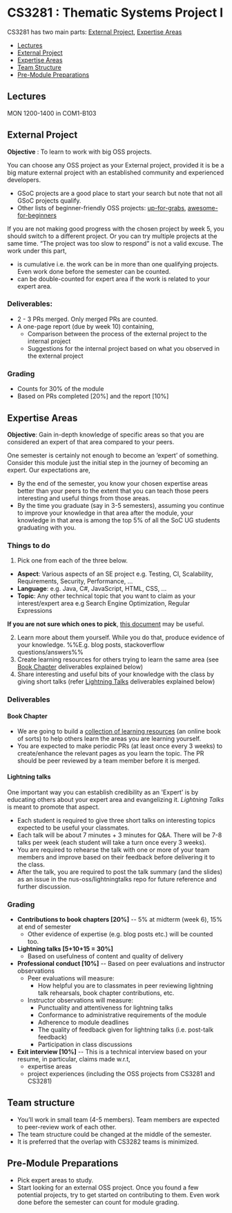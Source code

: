 <link rel="stylesheet" href="{{baseUrl}}/css/main.css">

<include src="../common/header.md" />

<div class="website-content">

# CS3281 : Thematic Systems Project I

CS3281 has two main parts: [External Project](#external-project), [Expertise Areas](#expertise-areas)

* [Lectures](#lectures)
* [External Project](#external-project)
* [Expertise Areas](#expertise-areas)
* [Team Structure](#team-structure)
* [Pre-Module Preparations](#pre-module-preparations)

## Lectures

MON 1200-1400 in COM1-B103

## External Project

**Objective** : To learn to work with big OSS projects.

You can choose any OSS project as your External project, provided it is be a big mature external project with an established
community and experienced developers.

* GSoC projects are a good place to start your search but note that not all GSoC projects qualify.
* Other lists of beginner-friendly OSS projects: [up-for-grabs](http://up-for-grabs.net), [awesome-for-beginners](https://github.com/MunGell/awesome-for-beginners)

If you are not making good progress with the chosen project by week 5, you should switch to a different project.
Or you can try multiple projects at the same time. “The project was too slow to respond” is not a valid excuse.
The work under this part,

* is cumulative i.e. the work can be in more than one qualifying projects. Even work done before the semester can be counted.
* can be double-counted for expert area if the work is related to your expert area.


### Deliverables:

* 2 - 3 PRs merged. Only merged PRs are counted.
* A one-page report (due by week 10) containing,
  * Comparison between the process of the external project to the <tooltip content="the project you worked on in CS3282">internal project</tooltip>
  * Suggestions for the internal project based on what you observed in the external project

### Grading

* Counts for 30% of the module
* Based on PRs completed [20%]  and the report [10%]


## Expertise Areas

**Objective**: Gain in-depth knowledge of specific areas so that you are considered an expert of that area compared to your peers.

One semester is certainly not enough to become an ‘expert’ of something. Consider this module just the initial step in the journey of becoming an expert. Our expectations are,

* By the end of the semester, you know your chosen expertise areas better than your peers to the extent that you can teach those peers interesting and useful things from those areas.
* By the time you graduate (say in 3-5 semesters), assuming you continue to improve your knowledge in that area after the module, your knowledge in that area is among the top 5% of all the SoC UG students graduating with you.


### Things to do

1. Pick one from each of the three below.
  * **Aspect**: Various aspects of an SE project e.g. Testing, CI, Scalability, Requirements, Security, Performance, ...
  * **Language**: e.g. Java, C#, JavaScript, HTML, CSS, ...
  * **Topic**: Any other technical topic that you want to claim as your interest/expert area e.g Search Engine Optimization, Regular Expressions

  **If you are not sure which ones to pick**, [this document](expertAreas.html) may be useful.

2. Learn more about them yourself. While you do that, produce evidence of your knowledge. %%E.g. blog posts, stackoverflow questions/answers%%
3. Create learning resources for others trying to learn the same area (see [Book Chapter](#book-chapter) deliverables explained below)
4. Share interesting and useful bits of your knowledge with the class by giving short talks (refer [Lightning Talks](#lightning-talks) deliverables explained below)


### Deliverables

#### Book Chapter

* We are going to build a [collection of learning resources](https://github.com/se-edu/learningresources)
  (an online book of sorts) to help others learn the areas you are learning yourself.
* You are expected to make periodic PRs (at least once every 3 weeks) to create/enhance the relevant pages as you
  learn the topic. The PR should be peer reviewed by a team member before it is merged.

#### Lightning talks

One important way you can establish credibility as an 'Expert' is by educating others about your expert area
and evangelizing it. _Lightning Talks_ is meant to promote that aspect.

* Each student is required to give three short talks on interesting topics expected to be useful your classmates.
* Each talk will be about 7 minutes + 3 minutes for Q&A. There will be 7-8 talks per week (each student will take a turn once
  every 3 weeks).
* You are required to rehearse the talk with one or more of your team members and improve based on their feedback before
  delivering it to the class.
* After the talk, you are required to post the talk summary (and the slides) as an issue in the nus-oss/lightningtalks repo
  for future reference and further discussion.

### Grading

* **Contributions to book chapters [20%]** -- 5% at midterm (week 6), 15% at end of semester
  * Other evidence of expertise (e.g. blog posts etc.) will be counted too.
* **Lightning talks [5+10+15 = 30%]**
  * Based on usefulness of content and quality of delivery
* **Professional conduct [10%]** -- Based on peer evaluations and instructor observations
  * Peer evaluations will measure:
    * How helpful you are to classmates in peer reviewing lightning talk rehearsals, book chapter contributions, etc.
  * Instructor observations will measure:
    * Punctuality and attentiveness for lightning talks
    * Conformance to administrative requirements of the module
    * Adherence to module deadlines
    * The quality of feedback given for lightning talks (i.e. post-talk feedback)
    * Participation in class discussions
* **Exit interview [10%]** -- This is a technical interview based on your resume, in particular, claims made w.r.t,
    * expertise areas
    * project experiences (including the OSS projects from CS3281 and CS3281)


## Team structure

* You’ll work in small team (4-5 members). Team members are expected to peer-review work of each other.
* The team structure could be changed at the middle of the semester.
* It is preferred that the overlap with CS3282 teams is minimized.


## Pre-Module Preparations
* Pick expert areas to study.
* Start looking for an external OSS project. Once you found a few potential projects, try to get started on contributing to them.
  Even work done before the semester can count for module grading.

</div>

